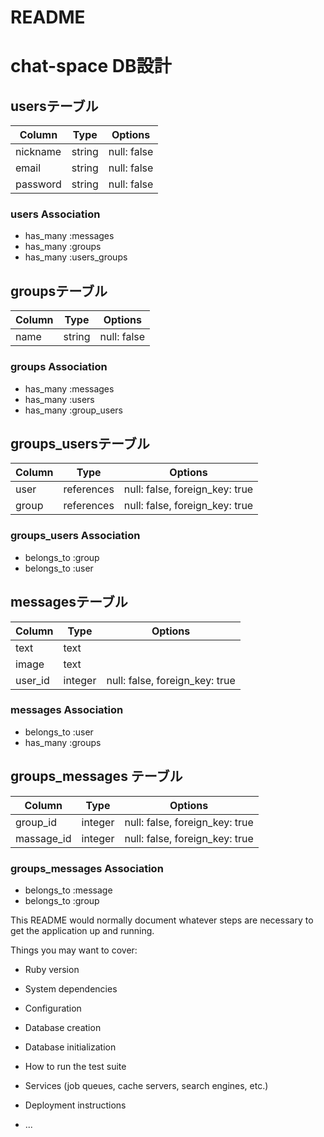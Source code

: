 # README

# chat-space DB設計
## usersテーブル
|Column|Type|Options|
|------|----|-------|
|nickname|string|null: false|
|email|string|null: false|
|password|string|null: false|
### users Association
- has_many :messages
- has_many :groups
- has_many :users_groups

## groupsテーブル
|Column|Type|Options|
|------|----|-------|
|name|string|null: false|
### groups Association
- has_many :messages
- has_many :users
- has_many :group_users

## groups_usersテーブル
|Column|Type|Options|
|------|----|-------|
|user|references|null: false, foreign_key: true|
|group|references|null: false, foreign_key: true|
### groups_users Association
- belongs_to :group
- belongs_to :user

## messagesテーブル
|Column|Type|Options|
|------|----|-------|
|text|text||
|image|text||
|user_id|integer|null: false, foreign_key: true|
### messages Association
- belongs_to :user
- has_many :groups

## groups_messages テーブル
|Column|Type|Options|
|------|----|-------|
|group_id|integer|null: false, foreign_key: true|
|massage_id|integer|null: false, foreign_key: true|
### groups_messages Association
- belongs_to :message
- belongs_to :group

This README would normally document whatever steps are necessary to get the
application up and running.

Things you may want to cover:

* Ruby version

* System dependencies

* Configuration

* Database creation

* Database initialization

* How to run the test suite

* Services (job queues, cache servers, search engines, etc.)

* Deployment instructions

* ...
